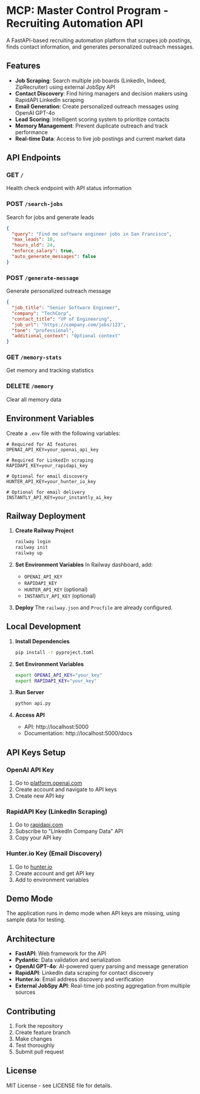# MCP: Master Control Program - Recruiting Automation API

A FastAPI-based recruiting automation platform that scrapes job postings, finds contact information, and generates personalized outreach messages.

## Features

- **Job Scraping**: Search multiple job boards (LinkedIn, Indeed, ZipRecruiter) using external JobSpy API
- **Contact Discovery**: Find hiring managers and decision makers using RapidAPI LinkedIn scraping
- **Email Generation**: Create personalized outreach messages using OpenAI GPT-4o
- **Lead Scoring**: Intelligent scoring system to prioritize contacts
- **Memory Management**: Prevent duplicate outreach and track performance
- **Real-time Data**: Access to live job postings and current market data

## API Endpoints

### GET `/`
Health check endpoint with API status information

### POST `/search-jobs`
Search for jobs and generate leads
```json
{
  "query": "Find me software engineer jobs in San Francisco",
  "max_leads": 10,
  "hours_old": 24,
  "enforce_salary": true,
  "auto_generate_messages": false
}
```

### POST `/generate-message`
Generate personalized outreach message
```json
{
  "job_title": "Senior Software Engineer",
  "company": "TechCorp",
  "contact_title": "VP of Engineering",
  "job_url": "https://company.com/jobs/123",
  "tone": "professional",
  "additional_context": "Optional context"
}
```

### GET `/memory-stats`
Get memory and tracking statistics

### DELETE `/memory`
Clear all memory data

## Environment Variables

Create a `.env` file with the following variables:

```env
# Required for AI features
OPENAI_API_KEY=your_openai_api_key

# Required for LinkedIn scraping
RAPIDAPI_KEY=your_rapidapi_key

# Optional for email discovery
HUNTER_API_KEY=your_hunter_io_key

# Optional for email delivery
INSTANTLY_API_KEY=your_instantly_ai_key
```

## Railway Deployment

1. **Create Railway Project**
   ```bash
   railway login
   railway init
   railway up
   ```

2. **Set Environment Variables**
   In Railway dashboard, add:
   - `OPENAI_API_KEY`
   - `RAPIDAPI_KEY` 
   - `HUNTER_API_KEY` (optional)
   - `INSTANTLY_API_KEY` (optional)

3. **Deploy**
   The `railway.json` and `Procfile` are already configured.

## Local Development

1. **Install Dependencies**
   ```bash
   pip install -r pyproject.toml
   ```

2. **Set Environment Variables**
   ```bash
   export OPENAI_API_KEY="your_key"
   export RAPIDAPI_KEY="your_key"
   ```

3. **Run Server**
   ```bash
   python api.py
   ```

4. **Access API**
   - API: http://localhost:5000
   - Documentation: http://localhost:5000/docs

## API Keys Setup

### OpenAI API Key
1. Go to [platform.openai.com](https://platform.openai.com)
2. Create account and navigate to API keys
3. Create new API key

### RapidAPI Key (LinkedIn Scraping)
1. Go to [rapidapi.com](https://rapidapi.com)
2. Subscribe to "LinkedIn Company Data" API
3. Copy your API key

### Hunter.io Key (Email Discovery)
1. Go to [hunter.io](https://hunter.io)
2. Create account and get API key
3. Add to environment variables

## Demo Mode

The application runs in demo mode when API keys are missing, using sample data for testing.

## Architecture

- **FastAPI**: Web framework for the API
- **Pydantic**: Data validation and serialization
- **OpenAI GPT-4o**: AI-powered query parsing and message generation
- **RapidAPI**: LinkedIn data scraping for contact discovery
- **Hunter.io**: Email address discovery and verification
- **External JobSpy API**: Real-time job posting aggregation from multiple sources

## Contributing

1. Fork the repository
2. Create feature branch
3. Make changes
4. Test thoroughly
5. Submit pull request

## License

MIT License - see LICENSE file for details.